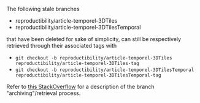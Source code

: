 The following stale branches

* reproductibility/article-temporel-3DTiles
* reproductibility/article-temporel-3DTilesTemporal

that have been deleted for sake of simplicity, can still be
respectively retrieved through their associated tags with

* `git checkout -b reproductibility/article-temporel-3DTiles reproductibility/article-temporel-3DTiles-tag`
* `git checkout -b reproductibility/article-temporel-3DTilesTemporal reproductibility/article-temporel-3DTilesTemporal-tag`

Refer to [this StackOverflow](https://stackoverflow.com/a/1309934/5649243) for a description
of the branch "archiving"/retrieval process.
